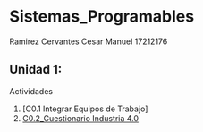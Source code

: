 # Sistemas_Programables
Ramirez Cervantes Cesar Manuel    17212176

## Unidad 1:
Actividades
1. [C0.1 Integrar Equipos de Trabajo]
2. [C0.2_Cuestionario Industria 4.0](blog/C0.2_CesarManuelRamirezCervantes_Verde.md)
  
